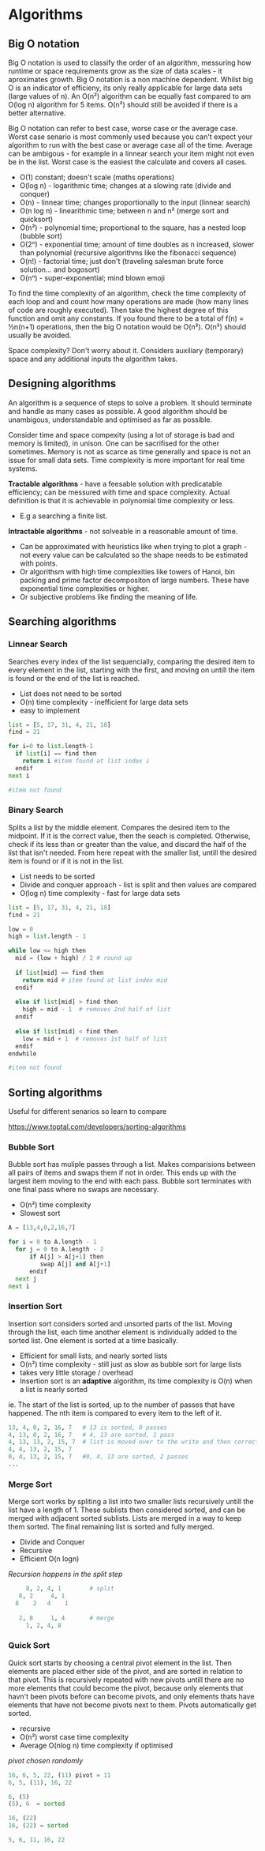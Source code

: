 # Algorithms

## Big O notation
Big O notation is used to classify the order of an algorithm, messuring how runtime or space requirements grow as the size of data scales - it aproximates growth. Big O notation is a non machine dependent. Whilst big O is an indicator of efficieny, its only really applicable for large data sets (large values of n). An O(n²) algorithm can be equally fast compared to am O(log n) algorithm for 5 items. O(n²) should still be avoided if there is a better alternative.

Big O notation can refer to best case, worse case or the average case. Worst case senario is most commonly used because you can't expect your algorithm to run with the best case or average case all of the time. Average can be ambigous - for example in a linnear search your item might not even be in the list. Worst case is the easiest the calculate and covers all cases.

- O(1) constant; doesn't scale (maths operations)
- O(log n) - logarithmic time; changes at a slowing rate (divide and conquer)
- O(n) - linnear time; changes proportionally to the input (linnear search)
- O(n log n) - linearithmic time; between n and n² (merge sort and quicksort)
- O(n²) - polynomial time; proportional to the square, has a nested loop (bubble sort)
- O(2ⁿ) - exponential time; amount of time doubles as n increased, slower than polynomial (recursive algorithms like the fibonacci sequence)
- O(n!) - factorial time; just don't (traveling salesman brute force solution... and bogosort)
- O(nⁿ) - super-exponential; mind blown emoji

To find the time complexity of an algorithm, check the time complexity of each loop and and count how many operations are made (how many lines of code are roughly executed). Then take the highest degree of this function and omit any constants. If you found there to be a total of f(n) = ½n(n+1) operations, then the big O notation would be O(n²). O(n²) should usually be avoided.

Space complexity? Don't worry about it. Considers auxiliary (temporary) space and any additional inputs the algorithm takes.

## Designing algorithms
An algorithm is a sequence of steps to solve a problem. It should terminate and handle as many cases as possible. A good algorithm should be unambigous, understandable and optimised as far as possible. 

Consider time and space compexity (using a lot of storage is bad and memory is limited), in unison. One can be sacrifised for the other sometimes. Memory is not as scarce as time generally and space is not an issue for small data sets. Time complexity is more important for real time systems.

**Tractable algorithms** - have a feesable solution with predicatable efficiency; can be messured with time and space complexity. Actual definition is that it is achievable in polynomial time complexity or less. 
- E.g a searching a finite list.

**Intractable algorithms** - not solveable in a reasonable amount of time. 
- Can be approximated with heuristics like when trying to plot a graph - not every value can be calculated so the shape needs to be estimated with points. 
- Or algorithsm with high time complexities like towers of Hanoi, bin packing and prime factor decompositon of large numbers. These have exponential time complexities or higher.
- Or subjective problems like finding the meaning of life.

## Searching algorithms

### Linnear Search
Searches every index of the list sequencially, comparing the desired item to every element in the list, starting with the first, and moving on untill the item is found or the end of the list is reached.
- List does not need to be sorted
- O(n) time complexity - inefficient for large data sets
- easy to implement

```py
list = [5, 17, 31, 4, 21, 18]
find = 21

for i=0 to list.length-1 
  if list[i] == find then
    return i #item found at list index i
  endif
next i

#item not found
```

### Binary Search
Splits a list by the middle element. Compares the desired item to the midpoint. If it is the correct value, then the seach is completed. Otherwise, check if its less than or greater than the value, and discard the half of the list that isn't needed. From here repeat with the smaller list, untill the desired item is found or if it is not in the list.
- List needs to be sorted 
- Divide and conquer approach - list is split and then values are compared
- O(log n) time complexity - fast for large data sets

```py
list = [5, 17, 31, 4, 21, 18]
find = 21

low = 0
high = list.length - 1

while low <= high then
  mid = (low + high) / 2 # round up
  
  if list[mid] == find then
    return mid # item found at list index mid
  endif
  
  else if list[mid] > find then
    high = mid - 1  # removes 2nd half of list
  endif
  
  else if list[mid] < find then
    low = mid + 1  # removes 1st half of list
  endif
endwhile

#item not found
```

## Sorting algorithms
Useful for different senarios so learn to compare

https://www.toptal.com/developers/sorting-algorithms

### Bubble Sort
Bubble sort has muliple passes through a list. Makes comparisions between all pairs of items and swaps them if not in order. This ends up with the largest item moving to the end with each pass. Bubble sort terminates with one final pass where no swaps are necessary.
- O(n²) time complexity
- Slowest sort

```py
A = [13,4,0,2,16,7]

for i = 0 to A.length - 1
  for j = 0 to A.length - 2
      if A[j] > A[j+1] then
         swap A[j] and A[j+1]
      endif
  next j
next i
```

### Insertion Sort
Insertion sort considers sorted and unsorted parts of the list. Moving through the list, each time another element is individually added to the sorted list. One element is sorted at a time basically.
- Efficient for small lists, and nearly sorted lists
- O(n²) time complexity - still just as slow as bubble sort for large lists
- takes very little storage / overhead
- Insertion sort is an **adaptive** algorithm, its time complexity is O(n) when a list is nearly sorted

ie. The start of the list is sorted, up to the number of passes that have happened. The nth item is compared to every item to the left of it.

```py
13, 4, 0, 2, 16, 7   # 13 is sorted, 0 passes
4, 13, 0, 2, 16, 7   # 4, 13 are sorted, 1 pass
4, 13, 13, 2, 15, 7  # list is moved over to the write and then correct element is inserted at the end
4, 4, 13, 2, 15, 7
0, 4, 13, 2, 15, 7   #0, 4, 13 are sorted, 2 passes
...
```

### Merge Sort
Merge sort works by spliting a list into two smaller lists recursively untill the list have a length of 1. These sublists then considered sorted, and can be merged with adjacent sorted sublists. Lists are merged in a way to keep them sorted. The final remaining list is sorted and fully merged.
- Divide and Conquer
- Recursive
- Efficient O(n logn)

*Recursion happens in the split step*
```py
     8, 2, 4, 1        # split
   8, 2     4, 1
  8    2   4    1
   
   2, 8     1, 4       # merge
     1, 2, 4, 8
```

### Quick Sort
Quick sort starts by choosing a central pivot element in the list. Then elements are placed either side of the pivot, and are sorted in relation to that pivot. This is recursively repeated with new pivots untill there are no more elements that could become the pivot, because only elements that havn't been pivots before can become pivots, and only elements thats have elements that have not become pivots next to them. Pivots automatically get sorted.
- recursive
- O(n²) worst case time complexity
- Average O(nlog n) time complexity if optimised

*pivot chosen randomly*
```py
16, 6, 5, 22, (11) pivot = 11
6, 5, (11), 16, 22

6, (5)
(5), 6  = sorted

16, (22)
16, (22) = sorted

5, 6, 11, 16, 22
```
